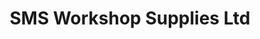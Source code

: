 ---
title: "SMS Workshop Supplies Ltd"
url: /keighley/sms-workshop-supplies-ltd/
shop: Eisenwaren
---